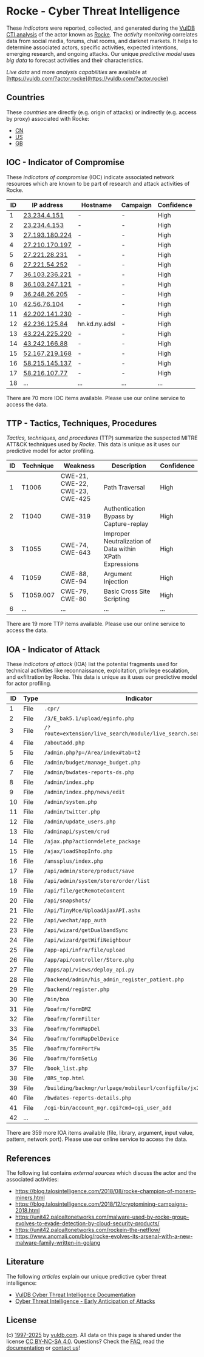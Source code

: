 # Rocke - Cyber Threat Intelligence

These _indicators_ were reported, collected, and generated during the [VulDB CTI analysis](https://vuldb.com/?kb.cti) of the actor known as [Rocke](https://vuldb.com/?actor.rocke). The _activity monitoring_ correlates data from social media, forums, chat rooms, and darknet markets. It helps to determine associated actors, specific activities, expected intentions, emerging research, and ongoing attacks. Our unique _predictive model_ uses _big data_ to forecast activities and their characteristics.

_Live data_ and more _analysis capabilities_ are available at [https://vuldb.com/?actor.rocke](https://vuldb.com/?actor.rocke)

## Countries

These _countries_ are directly (e.g. origin of attacks) or indirectly (e.g. access by proxy) associated with Rocke:

* [CN](https://vuldb.com/?country.cn)
* [US](https://vuldb.com/?country.us)
* [GB](https://vuldb.com/?country.gb)

## IOC - Indicator of Compromise

These _indicators of compromise_ (IOC) indicate associated network resources which are known to be part of research and attack activities of Rocke.

ID | IP address | Hostname | Campaign | Confidence
-- | ---------- | -------- | -------- | ----------
1 | [23.234.4.151](https://vuldb.com/?ip.23.234.4.151) | - | - | High
2 | [23.234.4.153](https://vuldb.com/?ip.23.234.4.153) | - | - | High
3 | [27.193.180.224](https://vuldb.com/?ip.27.193.180.224) | - | - | High
4 | [27.210.170.197](https://vuldb.com/?ip.27.210.170.197) | - | - | High
5 | [27.221.28.231](https://vuldb.com/?ip.27.221.28.231) | - | - | High
6 | [27.221.54.252](https://vuldb.com/?ip.27.221.54.252) | - | - | High
7 | [36.103.236.221](https://vuldb.com/?ip.36.103.236.221) | - | - | High
8 | [36.103.247.121](https://vuldb.com/?ip.36.103.247.121) | - | - | High
9 | [36.248.26.205](https://vuldb.com/?ip.36.248.26.205) | - | - | High
10 | [42.56.76.104](https://vuldb.com/?ip.42.56.76.104) | - | - | High
11 | [42.202.141.230](https://vuldb.com/?ip.42.202.141.230) | - | - | High
12 | [42.236.125.84](https://vuldb.com/?ip.42.236.125.84) | hn.kd.ny.adsl | - | High
13 | [43.224.225.220](https://vuldb.com/?ip.43.224.225.220) | - | - | High
14 | [43.242.166.88](https://vuldb.com/?ip.43.242.166.88) | - | - | High
15 | [52.167.219.168](https://vuldb.com/?ip.52.167.219.168) | - | - | High
16 | [58.215.145.137](https://vuldb.com/?ip.58.215.145.137) | - | - | High
17 | [58.216.107.77](https://vuldb.com/?ip.58.216.107.77) | - | - | High
18 | ... | ... | ... | ...

There are 70 more IOC items available. Please use our online service to access the data.

## TTP - Tactics, Techniques, Procedures

_Tactics, techniques, and procedures_ (TTP) summarize the suspected MITRE ATT&CK techniques used by _Rocke_. This data is unique as it uses our predictive model for actor profiling.

ID | Technique | Weakness | Description | Confidence
-- | --------- | -------- | ----------- | ----------
1 | T1006 | CWE-21, CWE-22, CWE-23, CWE-425 | Path Traversal | High
2 | T1040 | CWE-319 | Authentication Bypass by Capture-replay | High
3 | T1055 | CWE-74, CWE-643 | Improper Neutralization of Data within XPath Expressions | High
4 | T1059 | CWE-88, CWE-94 | Argument Injection | High
5 | T1059.007 | CWE-79, CWE-80 | Basic Cross Site Scripting | High
6 | ... | ... | ... | ...

There are 19 more TTP items available. Please use our online service to access the data.

## IOA - Indicator of Attack

These _indicators of attack_ (IOA) list the potential fragments used for technical activities like reconnaissance, exploitation, privilege escalation, and exfiltration by Rocke. This data is unique as it uses our predictive model for actor profiling.

ID | Type | Indicator | Confidence
-- | ---- | --------- | ----------
1 | File | `.cpr/` | Low
2 | File | `/3/E_bak5.1/upload/eginfo.php` | High
3 | File | `/?route=extension/live_search/module/live_search.searchresults` | High
4 | File | `/aboutadd.php` | High
5 | File | `/admin.php?p=/Area/index#tab=t2` | High
6 | File | `/admin/budget/manage_budget.php` | High
7 | File | `/admin/bwdates-reports-ds.php` | High
8 | File | `/admin/index.php` | High
9 | File | `/admin/index.php/news/edit` | High
10 | File | `/admin/system.php` | High
11 | File | `/admin/twitter.php` | High
12 | File | `/admin/update_users.php` | High
13 | File | `/adminapi/system/crud` | High
14 | File | `/ajax.php?action=delete_package` | High
15 | File | `/ajax/loadShopInfo.php` | High
16 | File | `/amssplus/index.php` | High
17 | File | `/api/admin/store/product/save` | High
18 | File | `/api/admin/system/store/order/list` | High
19 | File | `/api/file/getRemoteContent` | High
20 | File | `/api/snapshots/` | High
21 | File | `/Api/TinyMce/UploadAjaxAPI.ashx` | High
22 | File | `/api/wechat/app_auth` | High
23 | File | `/api/wizard/getDualbandSync` | High
24 | File | `/api/wizard/getWifiNeighbour` | High
25 | File | `/app-api/infra/file/upload` | High
26 | File | `/app/api/controller/Store.php` | High
27 | File | `/apps/api/views/deploy_api.py` | High
28 | File | `/backend/admin/his_admin_register_patient.php` | High
29 | File | `/backend/register.php` | High
30 | File | `/bin/boa` | Medium
31 | File | `/boafrm/formDMZ` | High
32 | File | `/boafrm/formFilter` | High
33 | File | `/boafrm/formMapDel` | High
34 | File | `/boafrm/formMapDelDevice` | High
35 | File | `/boafrm/formPortFw` | High
36 | File | `/boafrm/formSetLg` | High
37 | File | `/book_list.php` | High
38 | File | `/BRS_top.html` | High
39 | File | `/building/backmgr/urlpage/mobileurl/configfile/jx2_config.ini` | High
40 | File | `/bwdates-reports-details.php` | High
41 | File | `/cgi-bin/account_mgr.cgi?cmd=cgi_user_add` | High
42 | ... | ... | ...

There are 359 more IOA items available (file, library, argument, input value, pattern, network port). Please use our online service to access the data.

## References

The following list contains _external sources_ which discuss the actor and the associated activities:

* https://blog.talosintelligence.com/2018/08/rocke-champion-of-monero-miners.html
* https://blog.talosintelligence.com/2018/12/cryptomining-campaigns-2018.html
* https://unit42.paloaltonetworks.com/malware-used-by-rocke-group-evolves-to-evade-detection-by-cloud-security-products/
* https://unit42.paloaltonetworks.com/rockein-the-netflow/
* https://www.anomali.com/blog/rocke-evolves-its-arsenal-with-a-new-malware-family-written-in-golang

## Literature

The following _articles_ explain our unique predictive cyber threat intelligence:

* [VulDB Cyber Threat Intelligence Documentation](https://vuldb.com/?kb.cti)
* [Cyber Threat Intelligence - Early Anticipation of Attacks](https://www.scip.ch/en/?labs.20201022)

## License

(c) [1997-2025](https://vuldb.com/?kb.changelog) by [vuldb.com](https://vuldb.com/?kb.about). All data on this page is shared under the license [CC BY-NC-SA 4.0](https://creativecommons.org/licenses/by-nc-sa/4.0/). Questions? Check the [FAQ](https://vuldb.com/?kb.faq), read the [documentation](https://vuldb.com/?kb) or [contact us](https://vuldb.com/?contact)!
